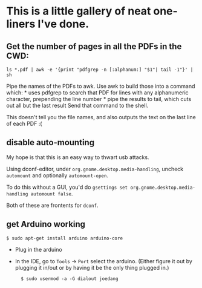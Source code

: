 # This is a little gallery of neat one-liners I've done.

## Get the number of pages in all the PDFs in the CWD:

    ls *.pdf | awk -e '{print "pdfgrep -n [:alphanum:] "$1"| tail -1"}' | sh

Pipe the names of the PDFs to awk. 
Use awk to build those into a command which:
	* uses pdfgrep to search that PDF for lines with any alphanumeric character, prepending the line number
	* pipe the results to tail, which cuts out all but the last result
Send that command to the shell.

This doesn't tell you the file names, and also outputs the text on the last line of each PDF :(

## disable auto-mounting 
My hope is that this is an easy way to thwart usb attacks.

Using dconf-editor, under `org.gnome.desktop.media-handling`, uncheck `automount` and optionally `automount-open`.

To do this without a GUI, you'd do
`gsettings set org.gnome.desktop.media-handling automount false`.

Both of these are frontents for `dconf`.

## get Arduino working

    $ sudo apt-get install arduino arduino-core

* Plug in the arduino
* In the IDE, go to `Tools` -> `Port` select the arduino. (Either figure it out by plugging it in/out or by having it be the only thing plugged in.)

        $ sudo usermod -a -G dialout joedang

